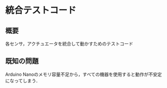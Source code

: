 # 統合テストコード
## 概要
各センサ，アクチュエータを統合して動かすためのテストコード


## 既知の問題
Arduino Nanoのメモリ容量不足から，すべての機器を使用すると動作が不安定になってしまう．
